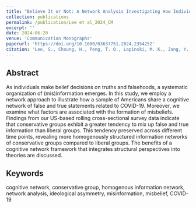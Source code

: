 ```yaml
---
title: "Believe It or Not: A Network Analysis Investigating How Individuals Embrace False and True Statements during COVID-19"
collection: publications
permalink: /publication/Lee et al_2024_CM
excerpt: ''
date: 2024-06-20
venue: 'Communication Monographs'
paperurl: 'https://doi.org/10.1080/03637751.2024.2354252'
citation: 'Lee, S., Choung, H., Peng, T. Q., Lapinski, M. K., Jang, Y., & Turner, M. M. (in press). Believe it or not: A network analysis investigating how individuals embrace false and true statements during COVID-19. <i>Communication Monographs</i>, https://doi.org/10.1080/03637751.2024.2354252
---
```


Abstract
-----
As individuals make belief decisions on truths and falsehoods, a systematic organization of (mis)information emerges. In this study, we employ a network approach to illustrate how a sample of Americans share a cognitive network of false and true statements related to COVID-19. Moreover, we examine what factors are associated with the formation of misbeliefs. Findings from our US-based rolling cross-sectional survey data indicate that conservative groups exhibit a greater tendency to mix up false and true information than liberal groups. This tendency preserved across different time points, revealing more homogenously structured information networks of conservative groups compared to liberal groups. The benefits of a cognitive network framework that integrates structural perspectives into theories are discussed.

Keywords
----- 
cognitive network, conservative group, homogenous information network, network analysis, ideological asymmetry, misinformation, misbelief, COVID-19

